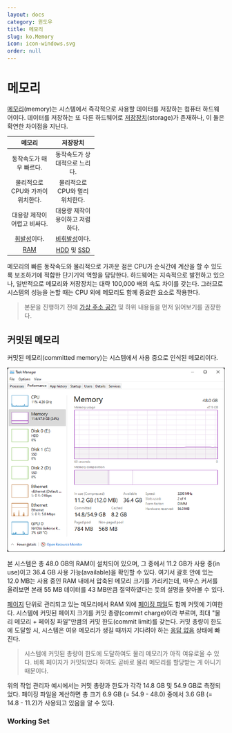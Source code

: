 ```yaml
---
layout: docs
category: 윈도우
title: 메모리
slug: ko.Memory
icon: icon-windows.svg
order: null
---
```

# 메모리
[메모리](https://ko.wikipedia.org/wiki/주기억장치)(memory)는 시스템에서 즉각적으로 사용할 데이터를 저장하는 컴퓨터 하드웨어이다. 데이터를 저장하는 또 다른 하드웨어로 [저장장치](https://ko.wikipedia.org/wiki/기억_장치)(storage)가 존재하나, 이 둘은 확연한 차이점을 지닌다.

<table style="table-layout: fixed; width: 40%">
<thead><tr><th>메모리</th><th>저장장치</th></tr></thead>
<tbody style="text-align: center;">
<tr><td>동작속도가 매우 빠르다.</td><td>동작속도가 상대적으로 느리다.</td></tr>
<tr><td>물리적으로 CPU와 가까이 위치한다.</td><td>물리적으로 CPU와 멀리 위치한다.</td></tr>
<tr><td>대용량 제작이 어렵고 비싸다.</td><td>대용량 제작이 용이하고 저렴하다.</td></tr>
<tr><td><a href="https://ko.wikipedia.org/wiki/휘발성_메모리">휘발성</a>이다.</td><td><a href="https://ko.wikipedia.org/wiki/비휘발성_메모리">비휘발성</a>이다.</td></tr>
<tr><td><a href="https://ko.wikipedia.org/wiki/랜덤_액세스_메모리">RAM</a></td><td><a href="https://ko.wikipedia.org/wiki/하드_디스크_드라이브">HDD</a> 및 <a href="https://ko.wikipedia.org/wiki/솔리드_스테이트_드라이브">SSD</a></td></tr>
</tbody>
</table>

메모리의 빠른 동작속도와 물리적으로 가까운 점은 CPU가 순식간에 계산을 할 수 있도록 보조하기에 적합한 단기기억 역할을 담당한다. 하드웨어는 지속적으로 발전하고 있으나, 일반적으로 메모리와 저장장치는 대략 100,000 배의 속도 차이를 갖는다. 그러므로 시스템의 성능을 논할 때는 CPU 외에 메모리도 함께 중요한 요소로 작용한다.

> 본문을 진행하기 전에 [가상 주소 공간](ko.Process#가상-주소-공간) 및 하위 내용들을 먼저 읽어보기를 권장한다.

## 커밋된 메모리
커밋된 메모리(committed memory)는 시스템에서 사용 중으로 인식된 메모리이다.

![작업 관리자에서 확인한 메모리 성능](/images/docs/memory/memory_task_manager.png)

본 시스템은 총 48.0 GB의 RAM이 설치되어 있으며, 그 중에서 11.2 GB가 사용 중(in use)이고 36.4 GB 사용 가능(available)을 확인할 수 있다. 여기서 괄호 안에 있는 12.0 MB는 사용 중인 RAM 내에서 압축된 메모리 크기를 가리키는데, 마우스 커서를 올려보면 본래 55 MB 데이터를 43 MB만큼 절약하였다는 듯의 설명을 찾아볼 수 있다.

[페이지](ko.Process#페이지) 단위로 관리되고 있는 메모리에서 RAM 외에 [페이징 파일](ko.Process#페이징-파일)도 함께 커밋에 기여한다. 시스템에 커밋된 페이지 크기를 커밋 총량(commit charge)이라 부르며, 최대 "물리 메모리 + 페이징 파일"만큼의 커밋 한도(commit limit)를 갖는다. 커밋 총량이 한도에 도달할 시, 시스템은 여유 메모리가 생길 때까지 기다려야 하는 [응답 없음](https://ko.wikipedia.org/wiki/프리징_(컴퓨팅)) 상태에 빠진다.

> 시스템에 커밋된 총량이 한도에 도달하여도 물리 메모리가 아직 여유로울 수 있다. 비록 페이지가 커밋되었다 하여도 곧바로 물리 메모리를 할당받는 게 아니기 때문이다.

위의 작업 관리자 예시에서는 커밋 총량과 한도가 각각 14.8 GB 및 54.9 GB로 측정되었다. 페이징 파일을 계산하면 총 크기 6.9 GB (= 54.9 - 48.0) 중에서 3.6 GB (= 14.8 - 11.2)가 사용되고 있음을 알 수 있다.

### Working Set